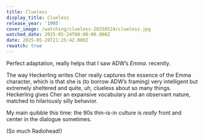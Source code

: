 ```yaml
---
title: Clueless
display_title: Clueless
release_year: '1995'
cover_image: /watching/clueless-20250524/clueless.jpg
watched_date: 2025-05-24T00:00:00.000Z
date: 2025-05-28T21:25:42.000Z
rewatch: true
---
```

Perfect adaptation, really helps that I saw ADW’s _Emma._ recently.

The way Heckerling writes Cher really captures the essence of the Emma character, which is that she is (to borrow ADW’s framing) very intelligent but extremely sheltered and quite, uh, clueless about so many things. Heckerling gives Cher an expansive vocabulary and an observant nature, matched to hilariously silly behavior.

My main quibble this time: the 90s thin-is-in culture is _really_ front and center in the dialogue sometimes.

(So much Radiohead!)
